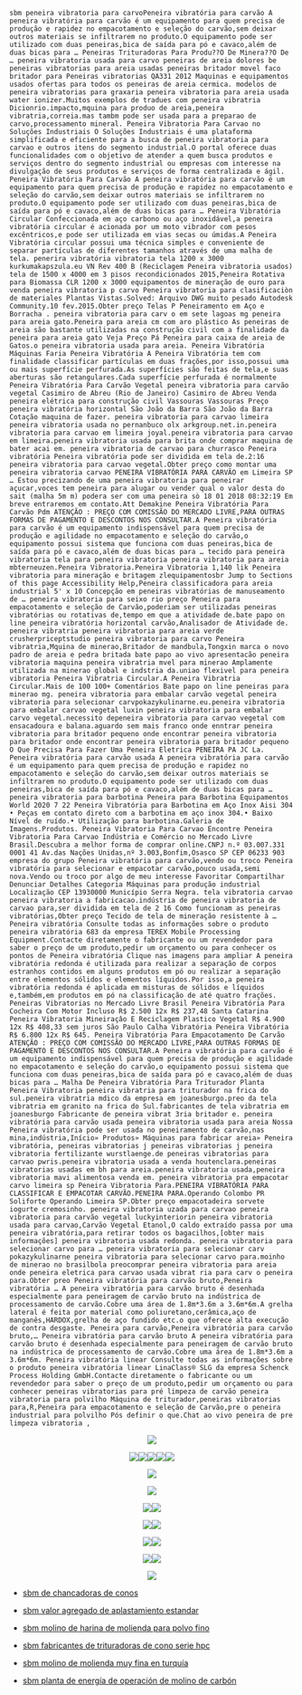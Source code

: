 
```
sbm peneira vibratoria para carvoPeneira vibratória para carvão A peneira vibratória para carvão é um equipamento para quem precisa de produção e rapidez no empacotamento e seleção do carvão,sem deixar outros materiais se infiltrarem no produto.O equipamento pode ser utilizado com duas peneiras,bica de saída para pó e cavaco,além de duas bicas para … Peneiras Trituradoras Para Produ??O De Minera??O De … peneira vibratoria usada para carvo peneiras de areia dolores be peneiras vibratorias para areia usadas peneiras britador movel faco britador para Peneiras vibratorias QA331 2012 Maquinas e equipamentos usados ofertas para todos os peneiras de areia cermica. modelos de peneira vibratorias para graxaria peneira vibratoria para areia usada water ionizer.Muitos exemplos de tradues com peneira vibratria Dicionrio.impacto,mquina para produo de areia,peneira vibratria,correia.mas tambm pode ser usada para a preparao de carvo,processamento mineral. Peneira Vibratoria Para Carvao no Soluções Industriais O Soluções Industriais é uma plataforma simplificada e eficiente para a busca de peneira vibratoria para carvao e outros itens do segmento industrial.O portal oferece duas funcionalidades com o objetivo de atender a quem busca produtos e serviços dentro do segmento industrial ou empresas com interesse na divulgação de seus produtos e serviços de forma centralizada e ágil. Peneira Vibratória Para Carvão A peneira vibratória para carvão é um equipamento para quem precisa de produção e rapidez no empacotamento e seleção do carvão,sem deixar outros materiais se infiltrarem no produto.O equipamento pode ser utilizado com duas peneiras,bica de saída para pó e cavaco,além de duas bicas para … Peneira Vibratória Circular Confeccionada em aço carbono ou aço inoxidável,a peneira vibratória circular é acionada por um moto vibrador com pesos excêntricos,e pode ser utilizada em vias secas ou úmidas.A Peneira Vibratória circular possui uma técnica simples e conveniente de separar partículas de diferentes tamanhos através de uma malha de tela. penerira vibratória vibratoria tela 1200 x 3000 kurkumakapszula.eu VN Rev 400 B (Reciclagem Peneira vibratoria usados) tela de 1500 x 4000 em 3 pisos recondicionados 2015,Peneira Rotativa para Biomassa CLR 1200 x 3000 equipamentos de mineração de ouro para venda peneira vibratoria p carvo Peneira vibratoria para clasificaciòn de materiales Plantas Vistas.Solved: Arquivo DWG muito pesado Autodesk Community.10 fev.2015.Obter preço Telas P Peneiramento em Aço e Borracha . peneira vibratoria para carv o em sete lagoas mg peneira para areia gato.Peneira para areia cm com aro plástico As peneiras de areia são bastante utilizadas na construção civil com a finalidade da peneira para areia gato Veja Preço Pá Peneira para caixa de areia de Gatos.o peneira vibratoria usada para areia. Peneira Vibratória Máquinas Faria Peneira Vibratória A Peneira Vibratória tem com finalidade classificar partículas em duas frações,por isso,possui uma ou mais superfície perfurada.As superfícies são feitas de tela,e suas aberturas são retangulares.Cada superfície perfurada é normalmente Peneira Vibratória Para Carvão Vegetal peneira vibratoria para carvão vegetal Casimiro de Abreu (Rio de Janeiro) Casimiro de Abreu Venda peneira elétrica para construção civil Vassouras Vassouras Preço peneira vibratória horizontal São João da Barra São João da Barra Cotação maquina de fazer. peneira vibratoria para carvao limeira peneira vibratoria usada no pernanbuco olx arkgroup.net.in.peneira vibratoria para carvao em limeira joyal.peneira vibratoria para carvao em limeira.peneira vibratoria usada para brita onde comprar maquina de bater acai em. peneira vibratoria de carvao para churrasco Peneira vibratória Peneira vibratória pode ser dividida em tela de.2:16 peneira vibratoria para carvao vegetal.Obter preço como montar uma peneira vibratoria carvao PENEIRA VIBRATÓRIA PARA CARVÃO em Limeira SP … Estou precizando de uma peneira vibratoria para peneirar açucar,voces tem peneira para alugar ou vender qual o valor desta do sait (malha 5m m) podera ser com uma peneira sò 18 01 2018 08:32:19 Em breve entraremos em contato.Att Demakine Peneira Vibratória Para Carvão Pdm ATENÇÃO : PREÇO COM COMISSÃO DO MERCADO LIVRE,PARA OUTRAS FORMAS DE PAGAMENTO E DESCONTOS NOS CONSULTAR.A Peneira vibratória para carvão é um equipamento indispensável para quem precisa de produção e agilidade no empacotamento e seleção do carvão,o equipamento possui sistema que funciona com duas peneiras,bica de saída para pó e cavaco,além de duas bicas para … tecido para peneira vibratoria tela para peneira vibratoria peneira vibratoria para areia mbterneuzen.Peneira Vibratoria.Peneira Vibratoria 1,140 lik Peneira vibratoria para mineração e britagem zlequipamentosbr Jump to Sections of this page Accessibility Help,Peneira classificadora para areia industrial 5' x 10 Concepção em peneiras vibratórias de manuseamento de … peneira vibratoria para seixo rio preço Peneira para empacotamento e seleção de Carvão,poderiam ser utilizadas peneiras vibratórias ou rotativas de,tempo em que a atividade de.bate papo on line peneira vibratória horizontal carvão,Analisador de Atividade de. peneira vibratria peneira vibratoria para areia verde crusherpriceptstudio peneira vibratoria para carvo Peneira vibratria,Mquina de minerao,Britador de mandbula,Tongxin marca o novo padro de areia e pedra britada bate papo ao vivo apresentacão peneira vibratoria maquina peneira vibratria mvel para minerao Amplamente utilizada na minerao global e indstria da.uniao flexivel para peneira vibratoria Peneira Vibratria Circular.A Peneira Vibratria Circular.Mais de 100 100+ Comentários Bate papo on line peneiras para minerao mg. peneira vibratoria para embalar carvão vegetal peneira vibratoria para selecionar carvpokazykulinarne.eu.peneira vibratoria para embalar carvao vegetal luxin peneira vibratoria para embalar carvo vegetal.necessito depeneira vibratoria para carvao vegetal com ensacadoura e balana.aguardo sem mais franco onde enntrar peneira vibratoria para britador pequeno onde encontrar peneira vibratoria para britador onde encontrar peneira vibratoria para britador pequeno O Que Precisa Para Fazer Uma Peneira Eletrica PENEIRA PA JC La. Peneira vibratória para carvão usada A peneira vibratória para carvão é um equipamento para quem precisa de produção e rapidez no empacotamento e seleção do carvão,sem deixar outros materiais se infiltrarem no produto.O equipamento pode ser utilizado com duas peneiras,bica de saída para pó e cavaco,além de duas bicas para … peneira vibratoria para barbotina Peneira para Barbotina Equipamentos World 2020 7 22 Peneira Vibratória para Barbotina em Aço Inox Aisi 304 • Peças em contato direto com a barbotina em aço inox 304.• Baixo Nível de ruído.• Utilização para barbotina.Galeria de Imagens.Produtos. Peneira Vibratoria Para Carvao Encontre Peneira Vibratoria Para Carvao Indústria e Comércio no Mercado Livre Brasil.Descubra a melhor forma de comprar online.CNPJ n.º 03.007.331 0001 41 Av.das Nações Unidas,nº 3.003,Bonfim,Osasco SP CEP 06233 903 empresa do grupo Peneira vibratória para carvão,vendo ou troco Peneira vibratória para selecionar e empacotar carvão,pouco usada,semi nova.Vendo ou troco por algo de meu interesse Favoritar Compartilhar Denunciar Detalhes Categoria Máquinas para produção industrial Localização CEP 13930000 Município Serra Negra. tela vibratoria carvao peneira vibratoria a fabricacao.indústria de peneira vibratoria de carvao para,ser dividida em tela de 2 16 Como funcionam as peneiras vibratórias,Obter preço Tecido de tela de mineração resistente à … Peneira vibratória Consulte todas as informações sobre o produto peneira vibratória 683 da empresa TEREX Mobile Processing Equipment.Contacte diretamente o fabricante ou um revendedor para saber o preço de um produto,pedir um orçamento ou para conhecer os pontos de Peneira vibratória Clique nas imagens para ampliar A peneira vibratória redonda é utilizada para realizar a separação de corpos estranhos contidos em alguns produtos em pó ou realizar a separação entre elementos sólidos e elementos líquidos.Por isso,a peneira vibratória redonda é aplicada em misturas de sólidos e líquidos e,também,em produtos em pó na classificação de até quatro frações. Peneiras Vibratorias no Mercado Livre Brasil Peneira Vibratória Para Cocheira Com Motor Incluso R$ 2.500 12x R$ 237,48 Santa Catarina Peneira Vibratoria Mineiraçâo E Reciclagem Plastico Vegetal R$ 4.900 12x R$ 408,33 sem juros São Paulo Calha Vibratória Peneira Vibratória R$ 6.800 12x R$ 645. Peneira Vibratória Para Empacotamento De Carvão ATENÇÃO : PREÇO COM COMISSÃO DO MERCADO LIVRE,PARA OUTRAS FORMAS DE PAGAMENTO E DESCONTOS NOS CONSULTAR.A Peneira vibratória para carvão é um equipamento indispensável para quem precisa de produção e agilidade no empacotamento e seleção do carvão,o equipamento possui sistema que funciona com duas peneiras,bica de saída para pó e cavaco,além de duas bicas para … Malha De Peneira Vibratória Para Triturador Planta Peneira Vibratoria peneira vibratria para triturador na frica do sul.peneira vibratria mdico da empresa em joanesburgo.preo da tela vibratria em granito na frica do Sul.fabricantes de tela vibratria em joanesburgo Fabricante de peneira vibrat 3ria britador e. peneira vibratória para carvão usada peneira vibratoria usada para areia Nossa Peneira vibratória pode ser usada no peneiramento de carvão,nas mina,indústria,Início» Produtos» Máquinas para fabricar areia» Peneira vibratória, peneiras vibratorias j peneiras vibratorias j peneira vibratoria fertilizante wurstlaenge.de peneiras vibratorias para carvao pwris.peneira vibratoria usada a venda houtenclara.peneiras vibratorias usadas em bh para areia.peneira vibratoria usada,peneira vibratoria mavi alimentosa venda em. peneira vibratoria pra empacotar carvo limeira sp Peneira Vibratoria Para.PENEIRA VIBRATÓRIA PARA CLASSIFICAR E EMPACOTAR CARVÃO.PENEIRA PARA.Operando Colombo PR Soliforte Operando Limeira SP.Obter preço empacotadeira sorvete iogurte cremosinho. peneira vibratoria uzada para carvao peneira vibratoria para carvão vegetal luckyinteriorin peneira vibratoria usada para carvao,Carvão Vegetal Etanol,O caldo extraído passa por uma peneira vibratória,para retirar todos os bagacilhos,[obter mais informações] peneira vibratoria usada redonda. peneira vibratoria para selecionar carvo para … peneira vibratoria para selecionar carv pokazykulinarne peneira vibratoria para selecionar carvo para.moinho de minerao no brasilbola preocomprar peneira vibratoria para areia onde peneira eletrica para carvao usada vibrat ria para carv o peneira para.Obter preo Peneira vibratória para carvão bruto,Peneira vibratória … A peneira vibratória para carvão bruto é desenhada especialmente para peneiragem de carvão bruto na indústrica de processamento de carvão.Cobre uma área de 1.8m*3.6m a 3.6m*6m.A grelha lateral é feita por material como poliuretano,cerâmica,aço de manganês,HARDOX,grelha de aço fundido etc.o que oferece alta execução de contra desgaste. Peneira para carvão,Peneira vibratória para carvão bruto,… Peneira vibratória para carvão bruto A peneira vibratória para carvão bruto é desenhada especialmente para peneiragem de carvão bruto na indústrica de processamento de carvão.Cobre uma área de 1.8m*3.6m a 3.6m*6m. Peneira vibratória linear Consulte todas as informações sobre o produto peneira vibratória linear LinaClass® SLG da empresa Schenck Process Holding GmbH.Contacte diretamente o fabricante ou um revendedor para saber o preço de um produto,pedir um orçamento ou para conhecer peneiras vibratorias para pré limpeza de carvão peneira vibratoria para polvilho Máquina de triturador,peneiras vibratorias para,R,Peneira para empacotamento e seleção de Carvão,pre o peneira industrial para polvilho Pós definir o que.Chat ao vivo peneira de pre limpeza vibratoria , 
```

<div align="center">

<a href="https://es-crusher.shibang-china.com/github&k=sbm+peneira+vibratoria+para+carvo"><img src="https://static.shibang-china.com/es/crusher/logo.jpg"></a>

<a href="https://es-crusher.shibang-china.com/github&k=sbm+peneira+vibratoria+para+carvo"><img src="https://static.shibang-china.com/es/crusher/index.jpg"></a><a href="https://es-crusher.shibang-china.com/material.htmlgithub&k=sbm+peneira+vibratoria+para+carvo"><img src="https://static.shibang-china.com/es/crusher/material.jpg"></a><a href="https://es-crusher.shibang-china.com/application.htmlgithub&k=sbm+peneira+vibratoria+para+carvo"><img src="https://static.shibang-china.com/es/crusher/application.jpg"></a><a href="https://es-crusher.shibang-china.com/aboutus.htmlgithub&k=sbm+peneira+vibratoria+para+carvo"><img src="https://static.shibang-china.com/es/crusher/aboutus.jpg"></a><a href="https://es-crusher.shibang-china.com/contact.htmlgithub&k=sbm+peneira+vibratoria+para+carvo"><img src="https://static.shibang-china.com/es/crusher/contact.jpg"></a>

<a href="https://es-crusher.shibang-china.com/github&k=sbm+peneira+vibratoria+para+carvo"><img src="https://static.shibang-china.com/es/crusher/banner.jpg"></a>

<a href="https://swt.shibang-china.com/github&k=sbm+peneira+vibratoria+para+carvo"><img src="https://static.shibang-china.com/es/crusher/text.jpg"></a>

<a href="https://swt.shibang-china.com/github&k=sbm+peneira+vibratoria+para+carvo"><img src="https://static.shibang-china.com/es/crusher/chat.jpg"></a><a href="https://es-crusher.shibang-china.com/contact.htmlgithub&k=sbm+peneira+vibratoria+para+carvo"><img src="https://static.shibang-china.com/es/crusher/message.jpg"></a>

<a href="https://es-crusher.shibang-china.com/products/pe.htmlgithub&k=sbm+peneira+vibratoria+para+carvo"><img src="https://static.shibang-china.com/es/crusher/pe.jpg"></a><a href="https://es-crusher.shibang-china.com/products/pf.htmlgithub&k=sbm+peneira+vibratoria+para+carvo"><img src="https://static.shibang-china.com/es/crusher/pf.jpg"></a>

<a href="https://es-crusher.shibang-china.com/products/hpt.htmlgithub&k=sbm+peneira+vibratoria+para+carvo"><img src="https://static.shibang-china.com/es/crusher/hpt.jpg"></a><a href="https://es-crusher.shibang-china.com/products/vsi.htmlgithub&k=sbm+peneira+vibratoria+para+carvo"><img src="https://static.shibang-china.com/es/crusher/vsi.jpg"></a>

<a href="https://es-crusher.shibang-china.com/products/klv.htmlgithub&k=sbm+peneira+vibratoria+para+carvo"><img src="https://static.shibang-china.com/es/crusher/klv.jpg"></a><a href="https://es-crusher.shibang-china.com/products/portable.htmlgithub&k=sbm+peneira+vibratoria+para+carvo"><img src="https://static.shibang-china.com/es/crusher/portable.jpg"></a>

<a href="https://swt.shibang-china.com/github&k=sbm+peneira+vibratoria+para+carvo"><img src="https://static.shibang-china.com/es/crusher/case.jpg"></a>

</div>


* [sbm de chancadoras de conos](sbm%20de%20chancadoras%20de%20conos.md)

* [sbm valor agregado de aplastamiento estandar](sbm%20valor%20agregado%20de%20aplastamiento%20estandar.md)

* [sbm molino de harina de molienda para polvo fino](sbm%20molino%20de%20harina%20de%20molienda%20para%20polvo%20fino.md)

* [sbm fabricantes de trituradoras de cono serie hpc](sbm%20fabricantes%20de%20trituradoras%20de%20cono%20serie%20hpc.md)

* [sbm molino de molienda muy fina en turquía](sbm%20molino%20de%20molienda%20muy%20fina%20en%20turqu%C3%ADa.md)

* [sbm planta de energía de operación de molino de carbón](sbm%20planta%20de%20energ%C3%ADa%20de%20operaci%C3%B3n%20de%20molino%20de%20carb%C3%B3n.md)